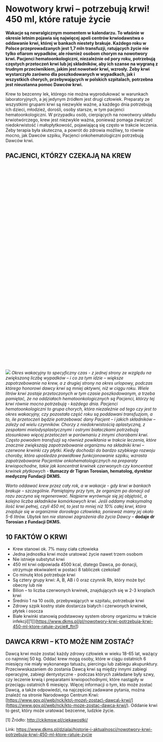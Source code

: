 # Nowotwory krwi – potrzebują krwi!  450 ml, które ratuje życie

**Wakacje są newralgicznym momentem w kalendarzu. To właśnie w okresie letnim pojawia się najwięcej apeli centrów krwiodawstwa o oddawanie krwi, której w bankach niestety brakuje. Każdego roku w Polsce przeprowadzanych jest 1,7 mln transfuzji, ratujących życie nie tylko ofiarom wypadków, ale również osobom chorym na nowotwory krwi. Pacjenci hematoonkologiczni, niezależnie od pory roku, potrzebują częstych przetoczeń krwi lub jej składników, aby ich szanse na wygraną z trudnym przeciwnikiem, jakim jest nowotwór krwi, wzrosły. Żeby krwi wystarczyło zarówno dla poszkodowanych w wypadkach, jak i wszystkich chorych, przebywających w polskich szpitalach, potrzebna jest nieustanna pomoc Dawców krwi.**


Krew to bezcenny lek, którego nie można wyprodukować w warunkach laboratoryjnych, a jej jedynym źródłem jest drugi człowiek. Preparaty ze wszystkimi grupami krwi są niezwykle ważne, a każdego dnia potrzebują ich dzieci, młodzież, dorośli, osoby starsze, w tym pacjenci hematoonkologiczni. W przypadku osób, cierpiących na nowotwory układu krwiotwórczego, krew jest niezwykle ważna, ponieważ pomaga zwalczyć niedokrwistość i małopłytkowość, pojawiającą się często w trakcie leczenia. Żeby terapia była skuteczna, a powrót do zdrowia możliwy, to równie mocno, jak Dawców szpiku, Pacjenci onkohematologiczni potrzebują Dawców krwi.


## PACJENCI, KTÓRZY CZEKAJĄ NA KREW


![](data:image/svg+xml;charset=utf-8,%3Csvg%20height='1707'%20width='1280'%20xmlns='http://www.w3.org/2000/svg'%20version='1.1'%3E%3C/svg%3E)![]()![](https://assets-eu-01.kc-usercontent.com:443/bed48093-082e-0109-4b5f-7bdadab5eedd/e7ccc5ce-7fa0-43c4-9e76-7d83dcbfab55/krwinki.jpg?w=1280&h=1707&auto=format&lossless=true&fit=crop)
*Okres wakacyjny to specyficzny czas \- z jednej strony ze względu na zwiększoną liczbę wypadków – i co za tym idzie – większe zapotrzebowanie na krew, a z drugiej strony na okres urlopowy, podczas którego honorowi dawcy krwi są mniej aktywni, niż w ciągu roku. Wiele litrów krwi zostaje przetoczonych w tym czasie poszkodowanym, a trzeba pamiętać, że na oddziałach hematoonkologicznych są Pacjenci, którzy tej krwi równie mocno potrzebują \- każdego dnia. Pacjenci hematoonkologiczni to grupa chorych, która niezależnie od tego czy jest to okres wakacyjny, czy pozostała część roku są poddawani transfuzjom, a to, ile przetoczeń będzie potrzebować dany Pacjent – i jakich składników – zależy od wielu czynników. Chorzy z niedokrwistością aplastyczną, z zespołami mielodysplastycznymi i ostrymi białaczkami potrzebują stosunkowo więcej przetoczeń w porównaniu z innymi chorobami krwi. Często powodem transfuzji są również powikłania w trakcie leczenia, które znacznie zwiększają zapotrzebowanie organizmu na składniki krwi – czerwone krwinki czy płytki. Kiedy dochodzi do bardzo szybkiego rozwoju choroby, która upośledza prawidłowe funkcjonowanie szpiku, wzrasta zapotrzebowanie Pacjentów onkohematologicznych na preparaty krwiopochodne, takie jak koncentrat krwinek czerwonych czy koncentrat krwinek płytkowych \-* **tłumaczy dr Tigran Torosian, hematolog, dyrektor medyczny Fundacji DKMS.** 


*Warto oddawać krew przez cały rok, a w wakacje \- gdy krwi w bankach brakuje – szczególnie. Pamiętajmy przy tym, że organizm po donacji od razu zaczyna się regenerować. Najpierw wyrównuje się jej objętość, a kolejno liczba składników komórkowych krwi. Jeśli oddamy maksymalną ilość krwi pełnej, czyli 450 ml, to jest to mniej niż 10% całej krwi, która znajduje się w organizmie dorosłego człowieka, ponieważ mamy jej około 5\-6 litrów. Ubytek ten nie stanowi zagrożenia dla życia Dawcy –* **dodaje dr Torosian z Fundacji DKMS.**


## 10 FAKTÓW O KRWI


* Krew stanowi ok. 7% masy ciała człowieka
* Jedna jednostka krwi może uratować życie nawet trzem osobom
* Nie istnieje substytut krwi
* 450 ml krwi odpowiada 4500 kcal, dlatego Dawca, po donacji, otrzymuje ekwiwalent w postaci 8 tabliczek czekolad!
* Co minutę ktoś potrzebuje krwi
* Są cztery grupy krwi: A, B, AB i 0 oraz czynnik Rh, który może być obecny lub nie
* Bilion – to liczba czerwonych krwinek, znajdujących się w 2\-3 kroplach krwi
* Średnio 1 na 10 osób, przebywających w szpitalu, potrzebuje krwi
* Zdrowy szpik kostny stale dostarcza białych i czerwonych krwinek, płytek i osocza
* Białe krwinki stanowią podstawowy system obrony organizmu w trakcie infekcji[\[1]](https://www.dkms.pl/pl/nowotwory-krwi-potrzebuja-krwi-450-ml-ktore-ratuje-zycie#_ftn1)


 


## DAWCA KRWI – KTO MOŻE NIM ZOSTAĆ?


Dawcą krwi może zostać każdy zdrowy człowiek w wieku 18\-65 lat, ważący co najmniej 50 kg. Oddać krew mogą osoby, które w ciągu ostatnich 6 miesięcy nie miały wykonanego tatuażu, piercingu lub zabiegu akupunktury. Przeciwwskazaniem do zostania Dawcą krwi są między innymi zabiegi operacyjne, zabiegi dentystyczne \- podczas których zakładane były szwy, czy leczenie krwią i preparatami krwiopochodnymi, które nastąpiły w przeciągu ostatnich 6 miesięcy. Więcej informacji o tym, kto może zostać Dawcą, a także odpowiedzi, na najczęściej zadawane pytania, można znaleźć na stronie Narodowego Centrum Krwi: [https://www.gov.pl/web/nck/kto\-moze\-zostac\-dawca\-krwi/](https://www.gov.pl/web/nck/kto-moze-zostac-dawca-krwi/). Oddanie krwi to gest, który może uratować bezcenne, ludzkie życie.


 


 


\[1] Źródło: <http://ckikmsw.pl/ciekawostki/>



Link: https://www.dkms.pl/dzialaj/historie-i-aktualnosci/nowotwory-krwi-potrzebuja-krwi-450-ml-ktore-ratuje-zycie
